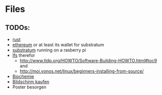 # Files
## TODOs:
* [rust](https://doc.rust-lang.org/book/second-edition/ch01-02-hello-world.html)
* [ethereum](https://www.ethereum.org/) or at least its wallet for substratum
* [substratum](http://substratum.net/technology/) running on a rasberry pi
* [lfs](http://linuxfromscratch.org/lfs/view/stable/index.html) therefor
  + http://www.tldp.org/HOWTO/Software-Building-HOWTO.html#toc9 and 
  + http://moi.vonos.net/linux/beginners-installing-from-source/
* [Biochemie](http://employees.csbsju.edu/hjakubowski/classes/ch331/bcintro/default.html)
* [Bildschirm kaufen](https://www.amazon.de/gp/product/B00P6O3YYO/ref=ask_ql_qh_dp_hza)
* Poster besorgen
